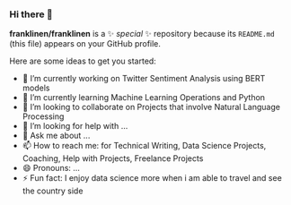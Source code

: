 ### Hi there 👋


**franklinen/franklinen** is a ✨ _special_ ✨ repository because its `README.md` (this file) appears on your GitHub profile.

Here are some ideas to get you started:

- 🔭 I’m currently working on Twitter Sentiment Analysis using BERT models
- 🌱 I’m currently learning Machine Learning Operations and Python
- 👯 I’m looking to collaborate on Projects that involve Natural Language Processing
- 🤔 I’m looking for help with ...
- 💬 Ask me about ...
- 📫 How to reach me: for Technical Writing, Data Science Projects, Coaching, Help with Projects, Freelance Projects  
- 😄 Pronouns: ...
- ⚡ Fun fact: I enjoy data science more when i am able to travel and see the country side


